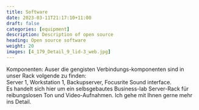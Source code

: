 ```yaml
---
title: Software
date: 2023-03-11T21:17:10+11:00
draft: false
categories: [equipment]
description: Description of open source
heading: Open source software
weight: 20
images: [4_179_Detail_9_lid-3_web.jpg]
---
```


Komponenten:
Auser die gengisten Verbindungs-komponenten sind in unser Rack volgende zu finden:
<br>
Server 1, Workstation 1, Backupserver, Focusrite Sound interface. 
<br>
Es handelt sich hier um ein selbsgebautes Business-lab Server-Rack für reibungslosen Ton und Video-Aufnahmen. Ich gehe mit Ihnen gerne mehr ins Detail.

